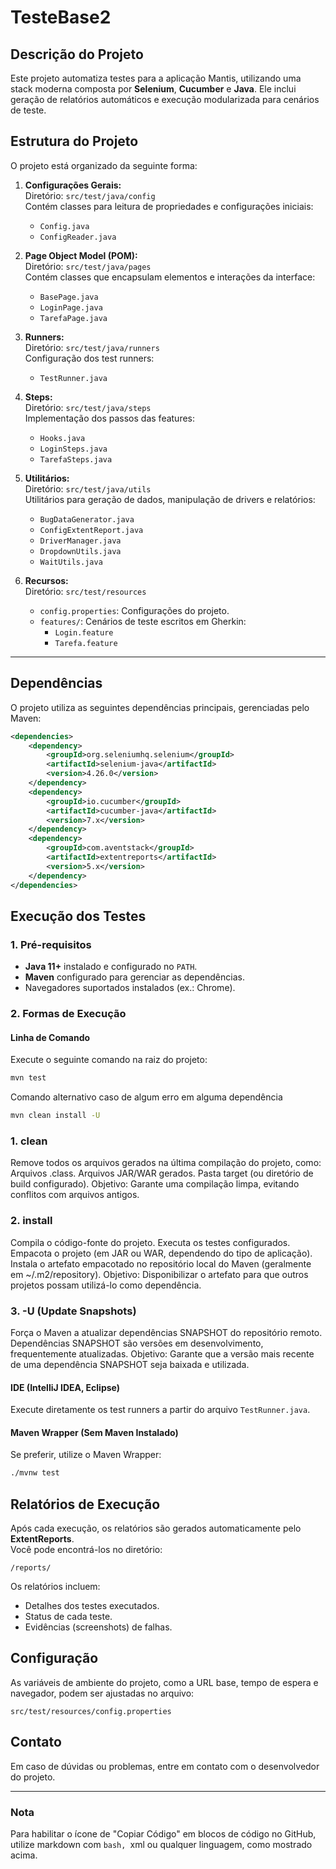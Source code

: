
# TesteBase2

## Descrição do Projeto  
Este projeto automatiza testes para a aplicação Mantis, utilizando uma stack moderna composta por **Selenium**, **Cucumber** e **Java**. Ele inclui geração de relatórios automáticos e execução modularizada para cenários de teste.

## Estrutura do Projeto  
O projeto está organizado da seguinte forma:

1. **Configurações Gerais:**  
   Diretório: `src/test/java/config`  
   Contém classes para leitura de propriedades e configurações iniciais:  
   - `Config.java`  
   - `ConfigReader.java`  

2. **Page Object Model (POM):**  
   Diretório: `src/test/java/pages`  
   Contém classes que encapsulam elementos e interações da interface:  
   - `BasePage.java`  
   - `LoginPage.java`  
   - `TarefaPage.java`  

3. **Runners:**  
   Diretório: `src/test/java/runners`  
   Configuração dos test runners:  
   - `TestRunner.java`  

4. **Steps:**  
   Diretório: `src/test/java/steps`  
   Implementação dos passos das features:  
   - `Hooks.java`  
   - `LoginSteps.java`  
   - `TarefaSteps.java`  

5. **Utilitários:**  
   Diretório: `src/test/java/utils`  
   Utilitários para geração de dados, manipulação de drivers e relatórios:  
   - `BugDataGenerator.java`  
   - `ConfigExtentReport.java`  
   - `DriverManager.java`  
   - `DropdownUtils.java`  
   - `WaitUtils.java`  

6. **Recursos:**  
   Diretório: `src/test/resources`  
   - `config.properties`: Configurações do projeto.  
   - `features/`: Cenários de teste escritos em Gherkin:  
     - `Login.feature`  
     - `Tarefa.feature`  

---

## Dependências  
O projeto utiliza as seguintes dependências principais, gerenciadas pelo Maven:

```xml
<dependencies>
    <dependency>
        <groupId>org.seleniumhq.selenium</groupId>
        <artifactId>selenium-java</artifactId>
        <version>4.26.0</version>
    </dependency>
    <dependency>
        <groupId>io.cucumber</groupId>
        <artifactId>cucumber-java</artifactId>
        <version>7.x</version>
    </dependency>
    <dependency>
        <groupId>com.aventstack</groupId>
        <artifactId>extentreports</artifactId>
        <version>5.x</version>
    </dependency>
</dependencies>
```

## Execução dos Testes  

### 1. Pré-requisitos  
- **Java 11+** instalado e configurado no `PATH`.  
- **Maven** configurado para gerenciar as dependências.  
- Navegadores suportados instalados (ex.: Chrome).  

### 2. Formas de Execução  

#### Linha de Comando  
Execute o seguinte comando na raiz do projeto:  

```bash
mvn test
```
Comando alternativo caso de algum erro em alguma dependência 
```bash
mvn clean install -U
```
### 1. clean
Remove todos os arquivos gerados na última compilação do projeto, como:
Arquivos .class.
Arquivos JAR/WAR gerados.
Pasta target (ou diretório de build configurado).
Objetivo: Garante uma compilação limpa, evitando conflitos com arquivos antigos.
### 2. install
Compila o código-fonte do projeto.
Executa os testes configurados.
Empacota o projeto (em JAR ou WAR, dependendo do tipo de aplicação).
Instala o artefato empacotado no repositório local do Maven (geralmente em ~/.m2/repository).
Objetivo: Disponibilizar o artefato para que outros projetos possam utilizá-lo como dependência.
### 3. -U (Update Snapshots)
Força o Maven a atualizar dependências SNAPSHOT do repositório remoto.
Dependências SNAPSHOT são versões em desenvolvimento, frequentemente atualizadas.
Objetivo: Garante que a versão mais recente de uma dependência SNAPSHOT seja baixada e utilizada.



#### IDE (IntelliJ IDEA, Eclipse)  
Execute diretamente os test runners a partir do arquivo `TestRunner.java`.

#### Maven Wrapper (Sem Maven Instalado)  
Se preferir, utilize o Maven Wrapper:  

```bash
./mvnw test
```

## Relatórios de Execução  

Após cada execução, os relatórios são gerados automaticamente pelo **ExtentReports**.  
Você pode encontrá-los no diretório:  

```plaintext
/reports/
```

Os relatórios incluem:  
- Detalhes dos testes executados.  
- Status de cada teste.  
- Evidências (screenshots) de falhas.  

## Configuração  

As variáveis de ambiente do projeto, como a URL base, tempo de espera e navegador, podem ser ajustadas no arquivo:  

```plaintext
src/test/resources/config.properties
```

## Contato  

Em caso de dúvidas ou problemas, entre em contato com o desenvolvedor do projeto.

---

### Nota  
Para habilitar o ícone de "Copiar Código" em blocos de código no GitHub, utilize markdown com ```bash, ```xml ou qualquer linguagem, como mostrado acima.
